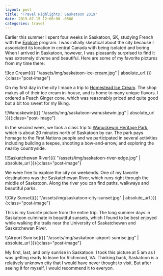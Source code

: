 ```yaml
---
layout: post
title: "Travel Highlights: Saskatoon 2019"
date: 2019-07-15 12:00:00 -0500
categories: travel
---
```


Earlier this summer I spent four weeks in Saskatoon, SK, studying French with the [Explore](https://www.myexplore.ca/en/) program. I was initially skeptical about the city because I associated its location in central Canada with being isolated and boring. When I arrived in Saskatoon, however, I was pleasantly surprised to find it was extremely diverse and beautiful. Here are some of my favorite pictures from my time there:

![Ice Cream]({{ "/assets/img/saskatoon-ice-cream.jpg" | absolute_url }}){:class="post-image"}

On my first day in the city I made a trip to [Homestead Ice Cream](http://homesteadicecream.ca/). The shop makes all of their ice cream in-house, and is home to many unique flavors. I ordered a Peach Ginger cone, which was reasonably priced and quite good but a bit too sweet for my liking.

![Wanuskewin]({{ "/assets/img/saskatoon-wanuskewin.jpg" | absolute_url }}){:class="post-image"}

In the second week, we took a class trip to [Wanuskewin Heritage Park](https://wanuskewin.com/), which is about 20 minutes north of Saskatoon by car. The park pays homage to the First Nations people and we participated in several activities including building a teepee, shooting a bow-and-arrow, and exploring the nearby countryside.

![Saskatchewan River]({{ "/assets/img/saskatoon-river-edge.jpg" | absolute_url }}){:class="post-image"}

We were free to explore the city on weekends. One of my favorite destinations was the Saskatchewan River, which runs right through the middle of Saskatoon. Along the river you can find paths, walkways and beautiful parks. 

![City Sunset]({{ "/assets/img/saskatoon-city-sunset.jpg" | absolute_url }}){:class="post-image"}

This is my favorite picture from the entire trip. The long summer days in Saskatoon culminate in beautiful sunsets, which I found to be best enjoyed while walking the trails near the University of Saskatchewan and Saskatchewan River. 

![Airport Sunrise]({{ "/assets/img/saskatoon-airport-sunrise.jpg" | absolute_url }}){:class="post-image"}

My first, last, and only sunrise in Saskatoon. I took this picture at 5 am as I was getting ready to leave for Richmond, VA. Thinking back, Saskatoon is a relatively unknown city that I would have never thought to visit. But after seeing it for myself, I would recommend it to everyon.

